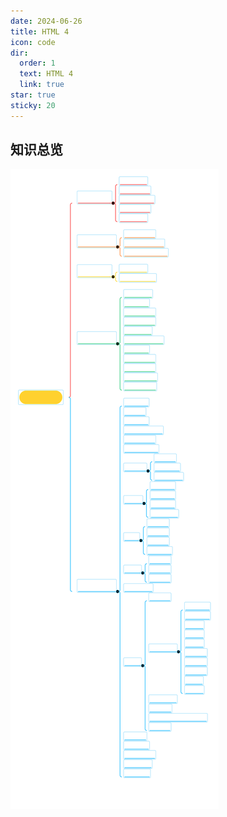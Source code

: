 ```yaml
---
date: 2024-06-26
title: HTML 4
icon: code
dir:
  order: 1
  text: HTML 4
  link: true
star: true
sticky: 20
---
```


<Catalog/>

## 知识总览
 ![HTML4笔记](./../../../../src/.vuepress/public/assets/images/README.assets/HTML4%E7%AC%94%E8%AE%B0.svg)
